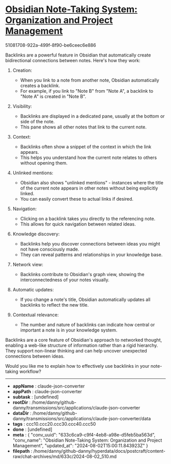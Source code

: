 # [Obsidian Note-Taking System: Organization and Project Management](https://claude.ai/chat/633c6ca9-c9f4-4eb8-a98e-d5feb5ba563d)

51081708-922a-499f-8f90-be6ceec6e886

 Backlinks are a powerful feature in Obsidian that automatically create bidirectional connections between notes. Here's how they work:

1. Creation:
   - When you link to a note from another note, Obsidian automatically creates a backlink.
   - For example, if you link to "Note B" from "Note A", a backlink to "Note A" is created in "Note B".

2. Visibility:
   - Backlinks are displayed in a dedicated pane, usually at the bottom or side of the note.
   - This pane shows all other notes that link to the current note.

3. Context:
   - Backlinks often show a snippet of the context in which the link appears.
   - This helps you understand how the current note relates to others without opening them.

4. Unlinked mentions:
   - Obsidian also shows "unlinked mentions" - instances where the title of the current note appears in other notes without being explicitly linked.
   - You can easily convert these to actual links if desired.

5. Navigation:
   - Clicking on a backlink takes you directly to the referencing note.
   - This allows for quick navigation between related ideas.

6. Knowledge discovery:
   - Backlinks help you discover connections between ideas you might not have consciously made.
   - They can reveal patterns and relationships in your knowledge base.

7. Network view:
   - Backlinks contribute to Obsidian's graph view, showing the interconnectedness of your notes visually.

8. Automatic updates:
   - If you change a note's title, Obsidian automatically updates all backlinks to reflect the new title.

9. Contextual relevance:
   - The number and nature of backlinks can indicate how central or important a note is in your knowledge system.

Backlinks are a core feature of Obsidian's approach to networked thought, enabling a web-like structure of information rather than a rigid hierarchy. They support non-linear thinking and can help uncover unexpected connections between ideas.

Would you like me to explain how to effectively use backlinks in your note-taking workflow?

---

* **appName** : claude-json-converter
* **appPath** : claude-json-converter
* **subtask** : [undefined]
* **rootDir** : /home/danny/github-danny/transmissions/src/applications/claude-json-converter
* **dataDir** : /home/danny/github-danny/transmissions/src/applications/claude-json-converter/data
* **tags** : ccc10.ccc20.ccc30.ccc40.ccc50
* **done** : [undefined]
* **meta** : {
  "conv_uuid": "633c6ca9-c9f4-4eb8-a98e-d5feb5ba563d",
  "conv_name": "Obsidian Note-Taking System: Organization and Project Management",
  "updated_at": "2024-08-02T15:00:11.843923Z"
}
* **filepath** : /home/danny/github-danny/hyperdata/docs/postcraft/content-raw/chat-archives/md/633c/2024-08-02_510.md